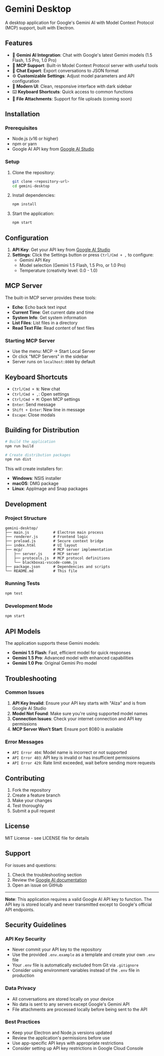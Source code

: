 # Gemini Desktop

A desktop application for Google's Gemini AI with Model Context Protocol (MCP) support, built with Electron.

## Features

- 🤖 **Gemini AI Integration**: Chat with Google's latest Gemini models (1.5 Flash, 1.5 Pro, 1.0 Pro)
- 🔗 **MCP Support**: Built-in Model Context Protocol server with useful tools
- 💾 **Chat Export**: Export conversations to JSON format
- ⚙️ **Customizable Settings**: Adjust model parameters and API configuration
- 🎨 **Modern UI**: Clean, responsive interface with dark sidebar
- ⌨️ **Keyboard Shortcuts**: Quick access to common functions
- 📁 **File Attachments**: Support for file uploads (coming soon)

## Installation

### Prerequisites
- Node.js (v16 or higher)
- npm or yarn
- Google AI API key from [Google AI Studio](https://makersuite.google.com/app/apikey)

### Setup
1. Clone the repository:
   ```bash
   git clone <repository-url>
   cd gemini-desktop
   ```

2. Install dependencies:
   ```bash
   npm install
   ```

3. Start the application:
   ```bash
   npm start
   ```

## Configuration

1. **API Key**: Get your API key from [Google AI Studio](https://makersuite.google.com/app/apikey)
2. **Settings**: Click the Settings button or press `Ctrl/Cmd + ,` to configure:
   - Gemini API Key
   - Model selection (Gemini 1.5 Flash, 1.5 Pro, or 1.0 Pro)
   - Temperature (creativity level: 0.0 - 1.0)

## MCP Server

The built-in MCP server provides these tools:
- **Echo**: Echo back text input
- **Current Time**: Get current date and time
- **System Info**: Get system information
- **List Files**: List files in a directory
- **Read Text File**: Read content of text files

### Starting MCP Server
- Use the menu: MCP → Start Local Server
- Or click "MCP Servers" in the sidebar
- Server runs on `localhost:8080` by default

## Keyboard Shortcuts

- `Ctrl/Cmd + N`: New chat
- `Ctrl/Cmd + ,`: Open settings
- `Ctrl/Cmd + M`: Open MCP settings
- `Enter`: Send message
- `Shift + Enter`: New line in message
- `Escape`: Close modals

## Building for Distribution

```bash
# Build the application
npm run build

# Create distribution packages
npm run dist
```

This will create installers for:
- **Windows**: NSIS installer
- **macOS**: DMG package
- **Linux**: AppImage and Snap packages

## Development

### Project Structure
```
gemini-desktop/
├── main.js           # Electron main process
├── renderer.js       # Frontend logic
├── preload.js        # Secure context bridge
├── index.html        # UI layout
├── mcp/              # MCP server implementation
│   ├── server.js     # MCP server
│   ├── protocols.js  # MCP protocol definitions
│   └── blackboxai-vscode-comm.js
├── package.json      # Dependencies and scripts
└── README.md         # This file
```

### Running Tests
```bash
npm test
```

### Development Mode
```bash
npm start
```

## API Models

The application supports these Gemini models:
- **Gemini 1.5 Flash**: Fast, efficient model for quick responses
- **Gemini 1.5 Pro**: Advanced model with enhanced capabilities
- **Gemini 1.0 Pro**: Original Gemini Pro model

## Troubleshooting

### Common Issues

1. **API Key Invalid**: Ensure your API key starts with "AIza" and is from Google AI Studio
2. **Model Not Found**: Make sure you're using supported model names
3. **Connection Issues**: Check your internet connection and API key permissions
4. **MCP Server Won't Start**: Ensure port 8080 is available

### Error Messages
- `API Error 404`: Model name is incorrect or not supported
- `API Error 403`: API key is invalid or has insufficient permissions
- `API Error 429`: Rate limit exceeded, wait before sending more requests

## Contributing

1. Fork the repository
2. Create a feature branch
3. Make your changes
4. Test thoroughly
5. Submit a pull request

## License

MIT License - see LICENSE file for details

## Support

For issues and questions:
1. Check the troubleshooting section
2. Review the [Google AI documentation](https://ai.google.dev/)
3. Open an issue on GitHub

---

**Note**: This application requires a valid Google AI API key to function. The API key is stored locally and never transmitted except to Google's official API endpoints.

## Security Guidelines

### API Key Security
- Never commit your API key to the repository
- Use the provided `.env.example` as a template and create your own `.env` file
- Your `.env` file is automatically excluded from Git via `.gitignore`
- Consider using environment variables instead of the `.env` file in production

### Data Privacy
- All conversations are stored locally on your device
- No data is sent to any servers except Google's Gemini API
- File attachments are processed locally before being sent to the API

### Best Practices
- Keep your Electron and Node.js versions updated
- Review the application's permissions before use
- Use app-specific API keys with appropriate restrictions
- Consider setting up API key restrictions in Google Cloud Console